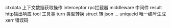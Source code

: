 ctxdata 上下文数据获取操作
interceptor rpc拦截器
middleware 中间件
result http输出响应
tool    工具类
turn 类型转换 struct 转 json ...
uniqueid 唯一编号生成
xerr 错误码
